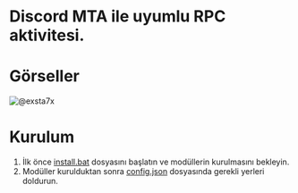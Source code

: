 # Discord MTA ile uyumlu RPC aktivitesi.
# Görseller
![@exsta7x](https://cdn.discordapp.com/attachments/1162656017956470814/1175867186389188768/image.png)
# Kurulum
1. İlk önce [install.bat](https://github.com/exsta7x/discord-mta-rpc/blob/main/install.bat) dosyasını başlatın ve modüllerin kurulmasını bekleyin.
2. Modüller kurulduktan sonra [config.json](https://github.com/exsta7x/discord-mta-rpc/blob/main/config.json) dosyasında gerekli yerleri doldurun.
